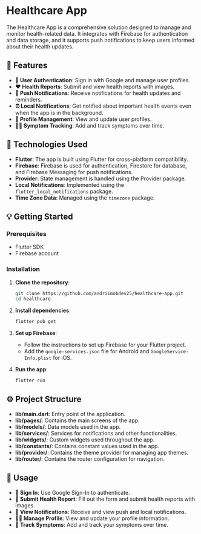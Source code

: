 # Healthcare App

The Healthcare App is a comprehensive solution designed to manage and monitor health-related data. It integrates with Firebase for authentication and data storage, and it supports push notifications to keep users informed about their health updates.

## 🚀 Features

- **🔐 User Authentication**: Sign in with Google and manage user profiles.
- **❤️ Health Reports**: Submit and view health reports with images.
- **🔔 Push Notifications**: Receive notifications for health updates and reminders.
- **⏰ Local Notifications**: Get notified about important health events even when the app is in the background.
- **🪪 Profile Management**: View and update user profiles.
- **🧑‍⚕️ Symptom Tracking**: Add and track symptoms over time.

## 🤖 Technologies Used

- **Flutter**: The app is built using Flutter for cross-platform compatibility.
- **Firebase**: Firebase is used for authentication, Firestore for database, and Firebase Messaging for push notifications.
- **Provider**: State management is handled using the Provider package.
- **Local Notifications**: Implemented using the `flutter_local_notifications` package.
- **Time Zone Data**: Managed using the `timezone` package.

## 💡 Getting Started

### Prerequisites

- Flutter SDK
- Firebase account

### Installation

1. **Clone the repository**:
    ```sh
    git clone https://github.com/andriimobdev25/healthcare-app.git
    cd healthcare
    ```

2. **Install dependencies**:
    ```sh
    flutter pub get
    ```

3. **Set up Firebase**:
    - Follow the instructions to set up Firebase for your Flutter project.
    - Add the `google-services.json` file for Android and `GoogleService-Info.plist` for iOS.

4. **Run the app**:
    ```sh
    flutter run
    ```

## ⚙️ Project Structure

- **lib/main.dart**: Entry point of the application.
- **lib/pages/**: Contains the main screens of the app.
- **lib/models/**: Data models used in the app.
- **lib/services/**: Services for notifications and other functionalities.
- **lib/widgets/**: Custom widgets used throughout the app.
- **lib/constants/**: Contains constant values used in the app.
- **lib/provider/**: Contains the theme provider for managing app themes.
- **lib/router/**: Contains the router configuration for navigation.

## 🔩 Usage

- **🔑 Sign In**: Use Google Sign-In to authenticate.
- **📝 Submit Health Report**: Fill out the form and submit health reports with images.
- **📲 View Notifications**: Receive and view push and local notifications.
- **👩‍🏫 Manage Profile**: View and update your profile information.
- **🔗 Track Symptoms**: Add and track your symptoms over time.
